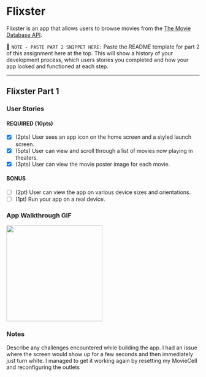 # Flixster

Flixster is an app that allows users to browse movies from the [The Movie Database API](http://docs.themoviedb.apiary.io/#).

📝 `NOTE - PASTE PART 2 SNIPPET HERE:` Paste the README template for part 2 of this assignment here at the top. This will show a history of your development process, which users stories you completed and how your app looked and functioned at each step.

---

## Flixster Part 1

### User Stories

#### REQUIRED (10pts)
- [X] (2pts) User sees an app icon on the home screen and a styled launch screen.
- [X] (5pts) User can view and scroll through a list of movies now playing in theaters.
- [X] (3pts) User can view the movie poster image for each movie.

#### BONUS
- [ ] (2pt) User can view the app on various device sizes and orientations.
- [ ] (1pt) Run your app on a real device.

### App Walkthrough GIF


<img src=
![5mzmcc](https://user-images.githubusercontent.com/87451905/133342748-5b019540-69d0-4b7b-9285-f45d50377f8c.gif) 
width=250><br>



### Notes
Describe any challenges encountered while building the app.
I had an issue where the screen would show up for a few seconds and then immediately just turn white. I managed to get it working again by resetting my MovieCell and reconfiguring the outlets

